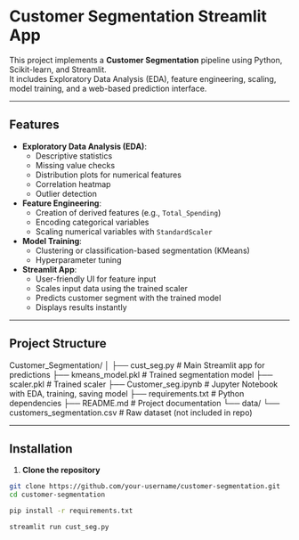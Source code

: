 # Customer Segmentation Streamlit App

This project implements a **Customer Segmentation** pipeline using Python, Scikit-learn, and Streamlit.  
It includes Exploratory Data Analysis (EDA), feature engineering, scaling, model training, and a web-based prediction interface.

---

## Features
- **Exploratory Data Analysis (EDA)**:  
  - Descriptive statistics
  - Missing value checks
  - Distribution plots for numerical features
  - Correlation heatmap
  - Outlier detection
- **Feature Engineering**:
  - Creation of derived features (e.g., `Total_Spending`)
  - Encoding categorical variables
  - Scaling numerical variables with `StandardScaler`
- **Model Training**:
  - Clustering or classification-based segmentation (KMeans)
  - Hyperparameter tuning
- **Streamlit App**:
  - User-friendly UI for feature input
  - Scales input data using the trained scaler
  - Predicts customer segment with the trained model
  - Displays results instantly

---

## Project Structure
Customer_Segmentation/
│
├── cust_seg.py # Main Streamlit app for predictions
├── kmeans_model.pkl # Trained segmentation model
├── scaler.pkl # Trained scaler
├── Customer_seg.ipynb # Jupyter Notebook with EDA, training, saving model
├── requirements.txt # Python dependencies
├── README.md # Project documentation
└── data/
└── customers_segmentation.csv # Raw dataset (not included in repo)

---

## Installation

1. **Clone the repository**
```bash
git clone https://github.com/your-username/customer-segmentation.git
cd customer-segmentation

pip install -r requirements.txt

streamlit run cust_seg.py


